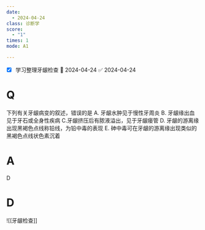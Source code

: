 ```yaml
---
date:
  - 2024-04-24
class: 诊断学
score:
  - "1"
times: 1
mode: A1

--- 
```

- [x] 学习整理牙龈检查 📅 2024-04-24 ✅ 2024-04-24

# Q
下列有关牙龈病变的叙述，错误的是
A. 牙龈水肿见于慢性牙周炎
B. 牙龈缘出血见于牙石或全身性疾病
C.牙龈挤压后有脓液溢出，见于牙龈瘘管
D. 牙龈的游离缘出现黑褐色点线称铅线，为铅中毒的表现
E. 砷中毒可在牙龈的游离缘出现类似的黑褐色点线状色素沉着

# A

D



# D
![[牙龈检查]]